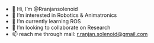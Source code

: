 - 👋 Hi, I’m @Rranjansolenoid
- 👀 I’m interested in Robotics & Animatronics
- 🌱 I’m currently learning ROS
- 💞️ I’m looking to collaborate on Research
- 📫 reach me through mail: r.ranjan.solenoid@gmail.com

<!---
Rranjansolenoid/Rranjansolenoid is a ✨ special ✨ repository because its `README.md` (this file) appears on your GitHub profile.
You can click the Preview link to take a look at your changes.
--->
